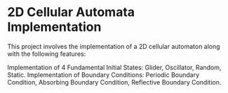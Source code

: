 # 2D Cellular Automata Implementation
This project involves the implementation of a 2D cellular automaton along with the following features:

Implementation of 4 Fundamental Initial States:
Glider, 
Oscillator, 
Random,
Static. 
Implementation of Boundary Conditions:
Periodic Boundary Condition, 
Absorbing Boundary Condition, 
Reflective Boundary Condition.

